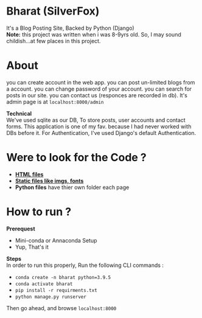 # Bharat (SilverFox)

It's a Blog Posting Site, Backed by Python (Django) \
**Note:** this project was written when i was 8-9yrs old. So, I may sound childish...at few places in this project.

# About
you can create account in the web app. you can post un-limited blogs from a account. 
you can change password of your account. you can search for posts in our site. you can contact us (responces are recorded in db). It's admin page is at `localhost:8000/admin`

**Technical**\
We've used sqlite as our DB, To store posts, user accounts and contact forms. This application is one of my fav. because I had never worked with DBs before it.
For Authentication, I've used Django's default Authentication.

# Were to look for the Code ?
 - [**HTML files**](/templates)
 - [**Static files like imgs, fonts**](/static)
 - **Python files** have thier own folder each page

# How to run ?
**Prerequest**
 - Mini-conda or Annaconda Setup
 - Yup, That's it

**Steps**\
In order to run this properly, Run the following CLI commands :
 - `conda create -n bharat python=3.9.5`
 - `conda activate bharat`
 - `pip install -r requirments.txt`
 - `python manage.py runserver`

Then go ahead, and browse `localhost:8000`
